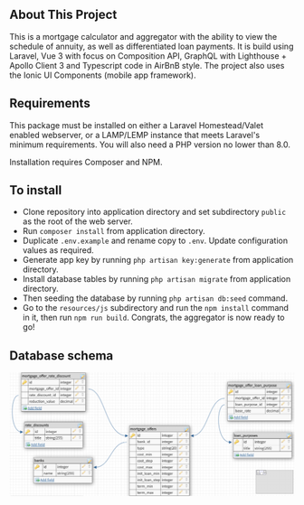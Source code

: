 ## About This Project

This is a mortgage calculator and aggregator with the ability to view the schedule of annuity, as well as differentiated loan payments. It is build using Laravel, Vue 3 with focus on Composition API, GraphQL with Lighthouse + Apollo Client 3 and Typescript code in AirBnB style. The project also uses the Ionic UI Components (mobile app framework).

## Requirements

This package must be installed on either a Laravel Homestead/Valet enabled webserver, or a LAMP/LEMP instance that meets Laravel's minimum requirements.
You will also need a PHP version no lower than 8.0.

Installation requires Composer and NPM.

## To install

- Clone repository into application directory and set subdirectory `public` as the root of the web server.
- Run `composer install` from application directory.
- Duplicate `.env.example` and rename copy to `.env`. Update configuration values as required.
- Generate app key by running `php artisan key:generate` from application directory.
- Install database tables by running `php artisan migrate` from application directory.
- Then seeding the database by running `php artisan db:seed` command.
- Go to the `resources/js` subdirectory and run the `npm install` command in it, then run `npm run build`. Congrats, the aggregator is now ready to go!

## Database schema

![DB Schema](DB_schema.png "DB Schema")
